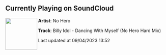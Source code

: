 ## Currently Playing on SoundCloud

[<img align="left" width="100" src="https://i1.sndcdn.com/artworks-aypnRjSnIR9jIM8g-ZWzvEw-t500x500.jpg">](https://soundcloud.com/officialnohero/billy-idol-dancing-with-myself-no-hero-remix)

**Artist**: No Hero 

**Track**: Billy Idol - Dancing With Myself (No Hero Hard Mix)

Last updated at 09/04/2023 13:52

